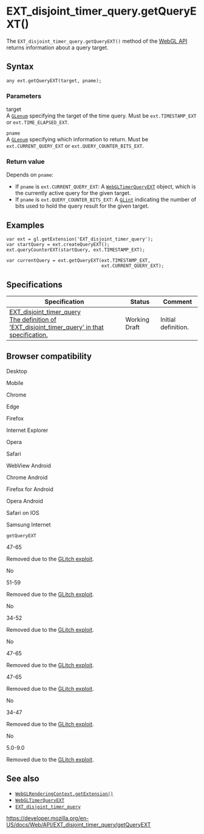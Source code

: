 EXT\_disjoint\_timer\_query.getQueryEXT()
=========================================

The `EXT_disjoint_timer_query.getQueryEXT()` method of the [WebGL API](../webgl_api) returns information about a query target.

Syntax
------

    any ext.getQueryEXT(target, pname);

### Parameters

target  
A [`GLenum`](../webgl_api/types) specifying the target of the time query. Must be `ext.TIMESTAMP_EXT` or `ext.TIME_ELAPSED_EXT`.

`pname`  
A [`GLenum`](../webgl_api/types) specifying which information to return. Must be `ext.CURRENT_QUERY_EXT` or `ext.QUERY_COUNTER_BITS_EXT`.

### Return value

Depends on `pname`:

-   If `pname` is `ext.CURRENT_QUERY_EXT`: A [`WebGLTimerQueryEXT`](../webglquery) object, which is the currently active query for the given target.
-   If `pname` is `ext.QUERY_COUNTER_BITS_EXT`: A [`GLint`](../webgl_api/types) indicating the number of bits used to hold the query result for the given target.

Examples
--------

    var ext = gl.getExtension('EXT_disjoint_timer_query');
    var startQuery = ext.createQueryEXT();
    ext.queryCounterEXT(startQuery, ext.TIMESTAMP_EXT);

    var currentQuery = ext.getQueryEXT(ext.TIMESTAMP_EXT,
                                       ext.CURRENT_QUERY_EXT);

Specifications
--------------

<table><thead><tr class="header"><th>Specification</th><th>Status</th><th>Comment</th></tr></thead><tbody><tr class="odd"><td><a href="https://www.khronos.org/registry/webgl/extensions/EXT_disjoint_timer_query/">EXT_disjoint_timer_query<br />
<span class="small">The definition of 'EXT_disjoint_timer_query' in that specification.</span></a></td><td><span class="spec-wd">Working Draft</span></td><td>Initial definition.</td></tr></tbody></table>

Browser compatibility
---------------------

Desktop

Mobile

Chrome

Edge

Firefox

Internet Explorer

Opera

Safari

WebView Android

Chrome Android

Firefox for Android

Opera Android

Safari on IOS

Samsung Internet

`getQueryEXT`

47-65

Removed due to the [GLitch exploit](https://www.vusec.net/projects/glitch/).

No

51-59

Removed due to the [GLitch exploit](https://www.vusec.net/projects/glitch/).

No

34-52

Removed due to the [GLitch exploit](https://www.vusec.net/projects/glitch/).

No

47-65

Removed due to the [GLitch exploit](https://www.vusec.net/projects/glitch/).

47-65

Removed due to the [GLitch exploit](https://www.vusec.net/projects/glitch/).

No

34-47

Removed due to the [GLitch exploit](https://www.vusec.net/projects/glitch/).

No

5.0-9.0

Removed due to the [GLitch exploit](https://www.vusec.net/projects/glitch/).

See also
--------

-   [`WebGLRenderingContext.getExtension()`](../webglrenderingcontext/getextension)
-   [`WebGLTimerQueryEXT`](../webglquery)
-   [`EXT_disjoint_timer_query`](../ext_disjoint_timer_query)

<a href="https://developer.mozilla.org/en-US/docs/Web/API/EXT_disjoint_timer_query/getQueryEXT" class="_attribution-link">https://developer.mozilla.org/en-US/docs/Web/API/EXT_disjoint_timer_query/getQueryEXT</a>
